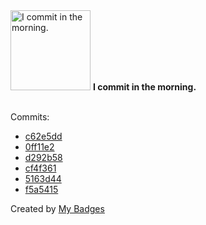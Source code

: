 <img src="https://my-badges.github.io/my-badges/morning-commits.png" alt="I commit in the morning." title="I commit in the morning." width="128">
<strong>I commit in the morning.</strong>
<br><br>

Commits:

- <a href="https://github.com/HorebZ/HorebZ/commit/c62e5ddf2481be0271929ceaa4b624bbc0893654">c62e5dd</a>
- <a href="https://github.com/HorebZ/HorebZ/commit/0ff11e2397752eda962c09faeaa8c5df8b4c7c15">0ff11e2</a>
- <a href="https://github.com/HorebZ/HorebZ/commit/d292b58564d068a778a364dbea96fdc088920086">d292b58</a>
- <a href="https://github.com/HorebZ/HorebZ/commit/cf4f361399b23c35c7f4906b9987eae6ac5028ba">cf4f361</a>
- <a href="https://github.com/HorebZ/HorebZ/commit/5163d44599a103e1efe1a101cb6a2c2c4a2d8192">5163d44</a>
- <a href="https://github.com/HorebZ/HorebZ/commit/f5a5415a1928ea46326bfd663dbb199cce925cd3">f5a5415</a>


Created by <a href="https://github.com/my-badges/my-badges">My Badges</a>